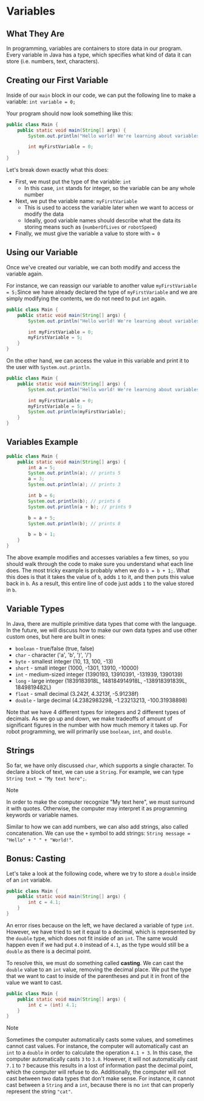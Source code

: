 # Variables

## What They Are

In programming, variables are containers to store data in our program. Every variable in Java has a type, which specifies what kind of data it can store (i.e. numbers, text, characters).

## Creating our First Variable

Inside of our `main` block in our code, we can put the following line to make a variable: `int variable = 0;`

Your program should now look something like this:

```java
public class Main {
    public static void main(String[] args) {
        System.out.println("Hello world! We're learning about variables!");

        int myFirstVariable = 0;
    }
}
```

Let's break down exactly what this does:

* First, we must put the type of the variable: `int`
  * In this case, `int` stands for integer, so the variable can be any whole number
* Next, we put the variable name: `myFirstVariable`
  * This is used to access the variable later when we want to access or modify the data
  * Ideally, good variable names should describe what the data its storing means such as (`numberOfLives` or `robotSpeed`)
* Finally, we must give the variable a value to store with `= 0`

## Using our Variable

Once we've created our variable, we can both modify and access the variable again.

For instance, we can reassign our variable to another value `myFirstVariable = 5;`Since we have already declared the type of `myFirstVariable` and we are simply modifying the contents, we do not need to put `int` again.

```java
public class Main {
    public static void main(String[] args) {
        System.out.println("Hello world! We're learning about variables!");

        int myFirstVariable = 0;
        myFirstVariable = 5;
    }
}
```

On the other hand, we can access the value in this variable and print it to the user with `System.out.println`.

```java
public class Main {
    public static void main(String[] args) {
        System.out.println("Hello world! We're learning about variables!");

        int myFirstVariable = 0;
        myFirstVariable = 5;
        System.out.println(myFirstVariable);
    }
}
```

## Variables Example

```java
public class Main {
    public static void main(String[] args) {
        int a = 5;
        System.out.println(a); // prints 5
        a = 3;
        System.out.println(a); // prints 3

        int b = 6;
        System.out.println(b); // prints 6
        System.out.println(a + b); // prints 9

        b = a + 5;
        System.out.println(b); // prints 8

        b = b + 1;
    }
}
```

The above example modifies and accesses variables a few times, so you should walk through the code to make sure you understand what each line does. The most tricky example is probably when we do `b = b + 1;`. What this does is that it takes the value of `b`, adds `1` to it, and then puts this value back in `b`. As a result, this entire line of code just adds `1` to the value stored in `b`.

## Variable Types

In Java, there are multiple primitive data types that come with the language. In the future, we will discuss how to make our own data types and use other custom ones, but here are built in ones:

* `boolean` - true/false (true, false)
* `char` - character ('a', 'b', ')', '/')
* `byte` - smallest integer (10, 13, 100, -13)
* `short` - small integer (1000, -1301, 13910, -10000)
* `int` - medium-sized integer (1390193, 13910391, -131939, 1390139)
* `long` - large integer (1839183918L, 148184914918L, -138918391839L, 1849819482L)
* `float` - small decimal (3.242f, 4.3213f, -5.91238f)
* `double` - large decimal (4.2382983298, -1.23213213, -100.31938898)
  
Note that we have 4 different types for integers and 2 different types of decimals. As we go up and down, we make tradeoffs of amount of significant figures in the number with how much memory it takes up. For robot programming, we will primarily use `boolean`, `int`, and `double`.

## Strings

So far, we have only discussed `char`, which supports a single character. To declare a block of text, we can use a `String`. For example, we can type `String text = "My text here";`.

> [!NOTE]
> In order to make the computer recognize "My text here", we must surround it with quotes. Otherwise, the computer may interpret it as programming keywords or variable names.

Similar to how we can add numbers, we can also add strings, also called concatenation. We can use the `+` symbol to add strings: `String message = "Hello" + " " + "World!"`.

## Bonus: Casting

Let's take a look at the following code, where we try to store a `double` inside of an `int` variable.

```java
public class Main {
    public static void main(String[] args) {
        int c = 4.1;
    }
}
```

An error rises because on the left, we have declared a variable of type `int`. However, we have tried to set it equal to a decimal, which is represented by the `double` type, which does not fit inside of an `int`. The same would happen even if we had put `4.0` instead of `4.1`, as the type would still be a `double` as there is a decimal point.

To resolve this, we must do something called **casting**. We can cast the `double` value to an `int` value, removing the decimal place. We put the type that we want to cast to inside of the parentheses and put it in front of the value we want to cast.

```java
public class Main {
    public static void main(String[] args) {
        int c = (int) 4.1;
    }
}
```

> [!NOTE]
> Sometimes the computer automatically casts some values, and sometimes cannot cast values. For instance, the computer will automatically cast an `int` to a `double` in order to calculate the operation `4.1 + 3`. In this case, the computer automatically casts `3` to `3.0`. However, it will not automatically cast `7.1` to `7` because this results in a lost of information past the decimal point, which the computer will refuse to do. Additionally, the computer will not cast between two data types that don't make sense. For instance, it cannot cast between a `String` and a `int`, because there is no `int` that can properly represent the string `"cat"`.
